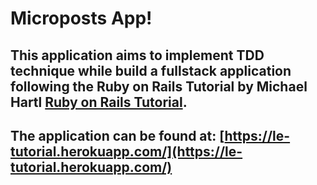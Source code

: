 # Microposts App!

## This application aims to implement TDD technique while build a fullstack application following the Ruby on Rails Tutorial by Michael Hartl [Ruby on Rails Tutorial](https://www.learnenough.com/ruby-on-rails-6th-edition).

## The application can be found at: [https://le-tutorial.herokuapp.com/](https://le-tutorial.herokuapp.com/)
